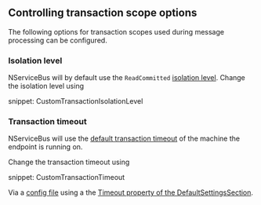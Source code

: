## Controlling transaction scope options

The following options for transaction scopes used during message processing can be configured.


### Isolation level

NServiceBus will by default use the `ReadCommitted` [isolation level](https://msdn.microsoft.com/en-us/library/system.transactions.isolationlevel). Change the isolation level using

snippet: CustomTransactionIsolationLevel


### Transaction timeout

NServiceBus will use the [default transaction timeout](https://msdn.microsoft.com/en-us/library/system.transactions.transactionmanager.defaulttimeout) of the machine the endpoint is running on.

Change the transaction timeout using

snippet: CustomTransactionTimeout

Via a [config file](https://msdn.microsoft.com/en-us/library/1xtk877y.aspx) using a the [Timeout property of the DefaultSettingsSection](https://msdn.microsoft.com/en-us/library/system.transactions.configuration.defaultsettingssection.timeout.aspx).
